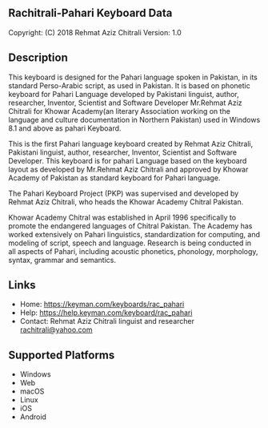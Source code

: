 Rachitrali-Pahari Keyboard Data
-------------------------------

Copyright:      (C) 2018 Rehmat Aziz Chitrali
Version:        1.0

Description
-----------

This keyboard is designed for the Pahari language spoken in Pakistan, in its standard Perso-Arabic script, as used in Pakistan. It is based on phonetic keyboard for Pahari Language developed by Pakistani linguist, author, researcher, Inventor, Scientist and Software Developer Mr.Rehmat Aziz Chitrali for Khowar Academy(an literary Association working on the language and culture documentation in Northern Pakistan) used in Windows 8.1 and above as pahari Keyboard.

This is the first Pahari language keyboard created by Rehmat Aziz Chitrali, Pakistani linguist, author, researcher, Inventor, Scientist and Software Developer. This keyboard is for pahari Language based on the keyboard layout as developed by Mr.Rehmat Aziz Chitrali and approved by Khowar Academy of Pakistan as standard keyboard for Pahari language.

The Pahari Keyboard Project (PKP) was supervised and developed by Rehmat Aziz Chitrali, who heads the Khowar Academy Chitral Pakistan.

Khowar Academy Chitral was established in April 1996 specifically to promote the endangered languages of Chitral Pakistan. The Academy has worked extensively on Pahari linguistics, standardization for computing, and modeling of script, speech and language. Research is being conducted in all aspects of Pahari, including acoustic phonetics, phonology, morphology, syntax, grammar and semantics.

Links
-----


 * Home:    https://keyman.com/keyboards/rac_pahari
 * Help:    https://help.keyman.com/keyboard/rac_pahari
 * Contact: Rehmat Aziz Chitrali linguist and researcher <rachitrali@yahoo.com>

Supported Platforms
-------------------
 * Windows
 * Web
 * macOS
 * Linux
 * iOS
 * Android
